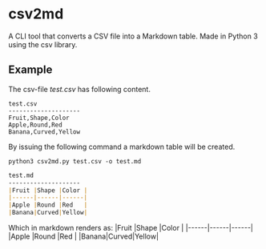 # csv2md

A CLI tool that converts a CSV file into a Markdown table. Made in Python 3 using the csv library.

## Example

The csv-file *test.csv* has following content.

```
test.csv
--------------------
Fruit,Shape,Color
Apple,Round,Red
Banana,Curved,Yellow
```

By issuing the following command a markdown table will be created.

```
python3 csv2md.py test.csv -o test.md
```

```markdown
test.md
--------------------
|Fruit |Shape |Color |
|------|------|------|
|Apple |Round |Red   |
|Banana|Curved|Yellow|
```

Which in markdown renders as:
|Fruit |Shape |Color |
|------|------|------|
|Apple |Round |Red   |
|Banana|Curved|Yellow|

